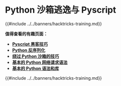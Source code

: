 # Python 沙箱逃逸与 Pyscript

{{#include ../../banners/hacktricks-training.md}}

**值得查看的有趣页面：**

- [**Pyscript 黑客技巧**](pyscript.md)
- [**Python 反序列化**](../../pentesting-web/deserialization/index.html#python)
- [**绕过 Python 沙箱的技巧**](bypass-python-sandboxes/)
- [**基本的 Python 网络请求语法**](web-requests.md)
- [**基本的 Python 语法和库**](basic-python.md)

{{#include ../../banners/hacktricks-training.md}}
